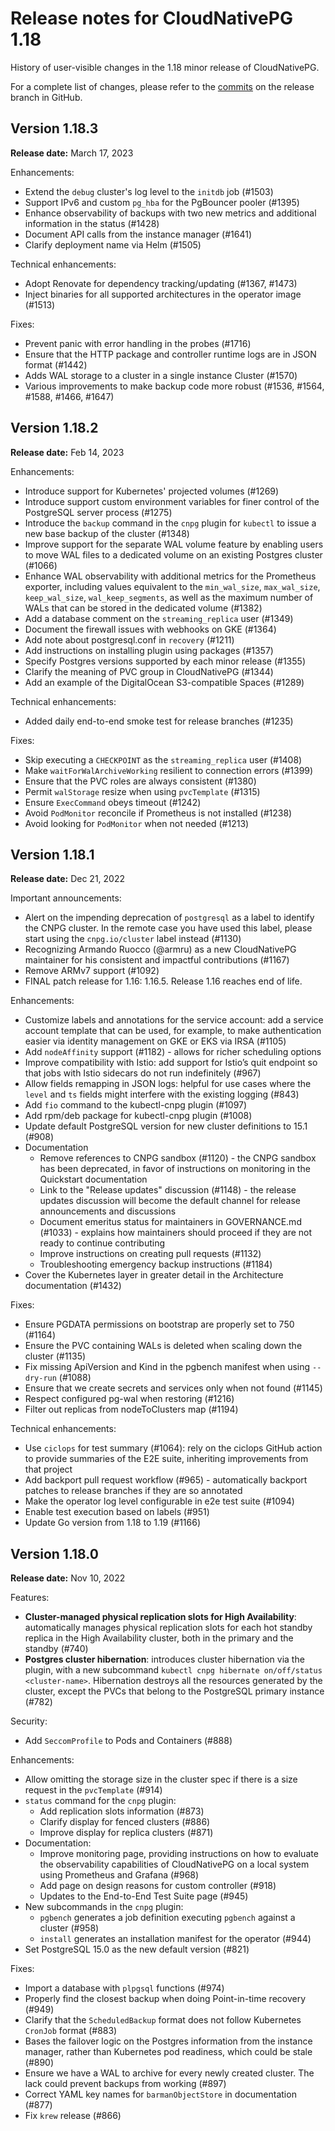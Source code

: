 # Release notes for CloudNativePG 1.18

History of user-visible changes in the 1.18 minor release of CloudNativePG.

For a complete list of changes, please refer to the
[commits](https://github.com/cloudnative-pg/cloudnative-pg/commits/release-1.18)
on the release branch in GitHub.

## Version 1.18.3

**Release date:** March 17, 2023

Enhancements:

- Extend the `debug` cluster's log level to the `initdb` job (#1503)
- Support IPv6 and custom `pg_hba` for the PgBouncer pooler (#1395)
- Enhance observability of backups with two new metrics and additional
  information in the status (#1428)
- Document API calls from the instance manager (#1641)
- Clarify deployment name via Helm (#1505)

Technical enhancements:

- Adopt Renovate for dependency tracking/updating (#1367, #1473)
- Inject binaries for all supported architectures in the operator image (#1513)

Fixes:

- Prevent panic with error handling in the probes (#1716)
- Ensure that the HTTP package and controller runtime logs are in JSON format (#1442)
- Adds WAL storage to a cluster in a single instance Cluster (#1570)
- Various improvements to make backup code more robust (#1536, #1564, #1588, #1466,  #1647)

## Version 1.18.2

**Release date:** Feb 14, 2023

Enhancements:

- Introduce support for Kubernetes' projected volumes (#1269)
- Introduce support custom environment variables for finer control of the PostgreSQL
  server process (#1275)
- Introduce the `backup` command in the `cnpg` plugin for `kubectl` to
  issue a new base backup of the cluster (#1348)
- Improve support for the separate WAL volume feature by enabling users to move
  WAL files to a dedicated volume on an existing Postgres cluster (#1066)
- Enhance WAL observability with additional metrics for the Prometheus
  exporter, including values equivalent to the `min_wal_size`, `max_wal_size`,
  `keep_wal_size`, `wal_keep_segments`, as well as the maximum number of WALs
  that can be stored in the dedicated volume (#1382)
- Add a database comment on the `streaming_replica` user (#1349)
- Document the firewall issues with webhooks on GKE (#1364)
- Add note about postgresql.conf in `recovery` (#1211)
- Add instructions on installing plugin using packages (#1357)
- Specify Postgres versions supported by each minor release (#1355)
- Clarify the meaning of PVC group in CloudNativePG (#1344)
- Add an example of the DigitalOcean S3-compatible Spaces (#1289)

Technical enhancements:

- Added daily end-to-end smoke test for release branches (#1235)

Fixes:

- Skip executing a `CHECKPOINT` as the `streaming_replica` user (#1408)
- Make `waitForWalArchiveWorking` resilient to connection errors (#1399)
- Ensure that the PVC roles are always consistent (#1380)
- Permit `walStorage` resize when using `pvcTemplate` (#1315)
- Ensure `ExecCommand` obeys timeout (#1242)
- Avoid `PodMonitor` reconcile if Prometheus is not installed (#1238)
- Avoid looking for `PodMonitor` when not needed (#1213)

## Version 1.18.1

**Release date:** Dec 21, 2022

Important announcements:

- Alert on the impending deprecation of `postgresql` as a label to identify the
  CNPG cluster. In the remote case you have used this label, please start using
  the `cnpg.io/cluster` label instead (#1130)
- Recognizing Armando Ruocco (@armru) as a new CloudNativePG maintainer for his
  consistent and impactful contributions (#1167)
- Remove ARMv7 support (#1092)
- FINAL patch release for 1.16: 1.16.5. Release 1.16 reaches end of life.

Enhancements:

- Customize labels and annotations for the service account: add a service
  account template that can be used, for example, to make authentication easier
  via identity management on GKE or EKS via IRSA (#1105)
- Add `nodeAffinity` support (#1182) - allows for richer scheduling options
- Improve compatibility with Istio: add support for Istio’s quit endpoint so
  that jobs with Istio sidecars do not run indefinitely (#967)
- Allow fields remapping in JSON logs: helpful for use cases where the `level`
  and `ts` fields might interfere with the  existing logging (#843)
- Add `fio` command to the kubectl-cnpg plugin (#1097)
- Add rpm/deb package for kubectl-cnpg plugin (#1008)
- Update default PostgreSQL version for new cluster definitions to 15.1 (#908)
- Documentation
  - Remove references to CNPG sandbox (#1120) - the CNPG sandbox has been
    deprecated, in favor of instructions on monitoring in the Quickstart
    documentation
  - Link to the "Release updates" discussion (#1148) - the release updates
    discussion will become the default channel for release announcements and
    discussions
  - Document emeritus status for maintainers in GOVERNANCE.md (#1033) - explains
    how maintainers should proceed if they are not ready to continue
    contributing
  - Improve instructions on creating pull requests (#1132)
  - Troubleshooting emergency backup instructions (#1184)
- Cover the Kubernetes layer in greater detail in the Architecture
  documentation (#1432)

Fixes:

- Ensure PGDATA permissions on bootstrap are properly set to 750 (#1164)
- Ensure the PVC containing WALs is deleted when scaling down the cluster
(#1135)
- Fix missing ApiVersion and Kind in the pgbench manifest when using `--dry-run`
(#1088)
- Ensure that we create secrets and services only when not found (#1145)
- Respect configured pg-wal when restoring (#1216)
- Filter out replicas from nodeToClusters map (#1194)

Technical enhancements:

- Use `ciclops` for test summary (#1064): rely on the ciclops GitHub action to
  provide summaries of the E2E suite, inheriting improvements from that project
- Add backport pull request workflow (#965) - automatically backport patches to
  release branches if they are so annotated
- Make the operator log level configurable in e2e test suite (#1094)
- Enable test execution based on labels (#951)
- Update Go version from 1.18 to 1.19 (#1166)

## Version 1.18.0

**Release date:** Nov 10, 2022

Features:

- **Cluster-managed physical replication slots for High Availability**:
  automatically manages physical replication slots for each hot standby replica
  in the High Availability cluster, both in the primary and the standby (#740)
- **Postgres cluster hibernation**: introduces cluster hibernation via the plugin,
  with a new subcommand `kubectl cnpg hibernate on/off/status <cluster-name>`.
  Hibernation destroys all the resources generated by the cluster, except the
  PVCs that belong to the PostgreSQL primary instance (#782)

Security:

- Add `SeccomProfile` to Pods and Containers (#888)

Enhancements:

- Allow omitting the storage size in the cluster spec if there is a size request
  in the `pvcTemplate` (#914)
- `status` command for the `cnpg` plugin:
  - Add replication slots information (#873)
  - Clarify display for fenced clusters (#886)
  - Improve display for replica clusters (#871)
- Documentation:
  - Improve monitoring page, providing instructions on how to evaluate the
    observability capabilities of CloudNativePG on a local system using
    Prometheus and Grafana (#968)
  - Add page on design reasons for custom controller (#918)
  - Updates to the End-to-End Test Suite page (#945)
- New subcommands in the `cnpg` plugin:
    - `pgbench` generates a job definition executing `pgbench` against a cluster
    (#958)
    - `install` generates an installation manifest for the operator (#944)
- Set PostgreSQL 15.0 as the new default version (#821)

Fixes:

- Import a database with `plpgsql` functions (#974)
- Properly find the closest backup when doing Point-in-time recovery (#949)
- Clarify that the `ScheduledBackup` format does not follow Kubernetes `CronJob`
  format (#883)
- Bases the failover logic on the Postgres information from the instance
  manager, rather than Kubernetes pod readiness, which could be stale (#890)
- Ensure we have a WAL to archive for every newly created cluster. The lack
  could prevent backups from working (#897)
- Correct YAML key names for `barmanObjectStore` in documentation (#877)
- Fix `krew` release (#866)
